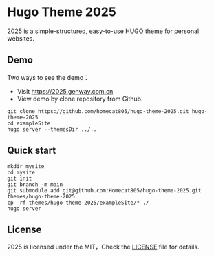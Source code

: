 # Hugo Theme 2025

2025 is a simple-structured, easy-to-use HUGO theme for personal websites.

## Demo

Two ways to see the demo：

- Visit https://2025.genway.com.cn
- View demo by clone repository from Github.

```
git clone https://github.com/homecat805/hugo-theme-2025.git hugo-theme-2025
cd exampleSite
hugo server --themesDir ../..
```
## Quick start

```
mkdir mysite
cd mysite
git init
git branch -m main
git submodule add git@github.com:Homecat805/hugo-theme-2025.git themes/hugo-theme-2025
cp -rf themes/hugo-theme-2025/exampleSite/* ./
hugo server
```

## License
2025 is licensed under the MIT，Check the [LICENSE](https://github.com/Homecat805/hugo-theme-2025?tab=MIT-1-ov-file#readme) file for details.
